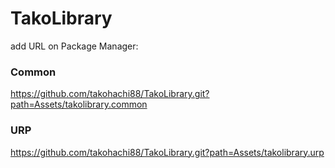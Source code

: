 # TakoLibrary
add URL on Package Manager:
### Common
https://github.com/takohachi88/TakoLibrary.git?path=Assets/takolibrary.common
### URP
https://github.com/takohachi88/TakoLibrary.git?path=Assets/takolibrary.urp
